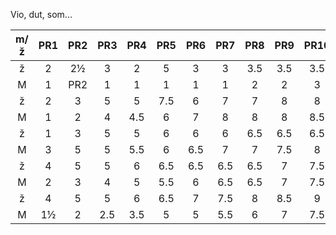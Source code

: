 Vio, dut, som...

| m/ž  | PR1 | PR2 | PR3 | PR4 | PR5 | PR6 | PR7 | PR8 | PR9 | PR10 | PR11 | PR12 | PR13 | PR14 | PR15 | PR16 | PR17 |
|:---:|:---:|:---:|:---:|:---:|:---:|:---:|:---:|:---:|:---:|:----:|:----:|:----:|:----:|:----:|:----:|:----:|:----:|
| ž   | 2   | 2½  | 3   | 2   | 5   | 3   | 3   | 3.5 | 3.5 | 3.5  | 5.5  | 5    | 5    | 7.5  | 6    | 6    | 5    |
| M   | 1   | PR2 | 1   | 1   | 1   | 1   | 1   | 2   | 2   | 3    | 4    | 4    | 5    | 5    | 5.5  | 5.5  | 6    |
| ž   | 2   | 3   | 5   | 5   | 7.5 | 6   | 7   | 7   | 8   | 8    | 8.5  | 8.5  | 10   | 10   | 10.5 | 10.5 | 10.5 |
| M   | 1   | 2   | 4   | 4.5 | 6   | 7   | 8   | 8   | 8   | 8.5  | 8.5  | 9    | 9.5  | 9.5  | 9.5  | 10   | 10.5 |
| ž   | 1   | 3   | 5   | 5   | 6   | 6   | 6   | 6.5 | 6.5 | 6.5  | 6.5  | 6.5  | 6.5  | 7    | 7    | 7    | 7.5  |
| M   | 3   | 5   | 5   | 5.5 | 6   | 6.5 | 7   | 7   | 7.5 | 8    | 8    | 8.5  | 9    | 9.5  | 10   | 10.5 | 10.5 |
| ž   | 4   | 5   | 5   | 6   | 6.5 | 6.5 | 6.5 | 6.5 | 7   | 7.5  | 8    | 8.5  | 9    | 9.5  | 10   | 10.5 | 11   |
| M   | 2   | 3   | 4   | 5   | 5.5 | 6   | 6.5 | 6.5 | 7   | 7.5  | 8    | 8.5  | 9    | 9.5  | 10   | 10.5 | 10.5 |
| ž   | 4   | 5   | 5   | 6   | 6.5 | 7   | 7.5 | 8   | 8.5 | 9    | 9.5  | 10   | 10.5 | 11   | 11   | 11   | 11   |
| M   | 1½  | 2   | 2.5 | 3.5 | 5   | 5   | 5.5 | 6   | 7   | 7.5  | 8    | 8.5  | 9    | 9.5  | 10   | 10.5 | 11   |


